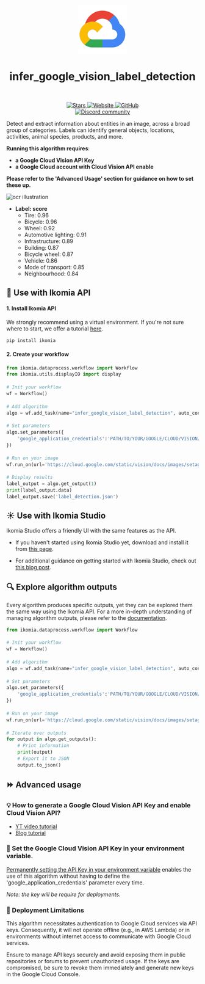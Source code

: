 
<div align="center">
  <img src="images/cloud.png" alt="Algorithm icon">
  <h1 align="center">infer_google_vision_label_detection</h1>
</div>
<br />
<p align="center">
    <a href="https://github.com/Ikomia-hub/infer_google_vision_label_detection">
        <img alt="Stars" src="https://img.shields.io/github/stars/Ikomia-hub/infer_google_vision_label_detection">
    </a>
    <a href="https://app.ikomia.ai/hub/">
        <img alt="Website" src="https://img.shields.io/website/http/app.ikomia.ai/en.svg?down_color=red&down_message=offline&up_message=online">
    </a>
    <a href="https://github.com/Ikomia-hub/infer_google_vision_label_detection/blob/main/LICENSE.md">
        <img alt="GitHub" src="https://img.shields.io/github/license/Ikomia-hub/infer_google_vision_label_detection.svg?color=blue">
    </a>    
    <br>
    <a href="https://discord.com/invite/82Tnw9UGGc">
        <img alt="Discord community" src="https://img.shields.io/badge/Discord-white?style=social&logo=discord">
    </a> 
</p>


Detect and extract information about entities in an image, across a broad group of categories. Labels can identify general objects, locations, activities, animal species, products, and more. 

**Running this algorithm requires**: 
- **a Google Cloud Vision API Key**
- **a Google Cloud account with Cloud Vision API enable**

**Please refer to the 'Advanced Usage' section for guidance on how to set these up.**


![ocr illustration](https://cloud.google.com/static/vision/docs/images/setagaya_small.jpeg)

- **Label: score** 
    -	Tire: 0.96 
    -	Bicycle: 0.96
    -	Wheel: 0.92
    -	Automotive lighting: 0.91
    -	Infrastructure: 0.89
    -	Building: 0.87
    -	Bicycle wheel: 0.87
    -	Vehicle: 0.86
    -	Mode of transport: 0.85
    -	Neighbourhood: 0.84



## :rocket: Use with Ikomia API

#### 1. Install Ikomia API

We strongly recommend using a virtual environment. If you're not sure where to start, we offer a tutorial [here](https://www.ikomia.ai/blog/a-step-by-step-guide-to-creating-virtual-environments-in-python).

```sh
pip install ikomia
```

#### 2. Create your workflow


```python
from ikomia.dataprocess.workflow import Workflow
from ikomia.utils.displayIO import display

# Init your workflow
wf = Workflow()

# Add algorithm
algo = wf.add_task(name="infer_google_vision_label_detection", auto_connect=True)

# Set parameters
algo.set_parameters({
    'google_application_credentials':'PATH/TO/YOUR/GOOGLE/CLOUD/VISION/API/KEY.json'
})

# Run on your image
wf.run_on(url='https://cloud.google.com/static/vision/docs/images/setagaya_small.jpeg')

# Display results
label_output = algo.get_output(1)
print(label_output.data)
label_output.save('label_detection.json')
```

## :sunny: Use with Ikomia Studio

Ikomia Studio offers a friendly UI with the same features as the API.

- If you haven't started using Ikomia Studio yet, download and install it from [this page](https://www.ikomia.ai/studio).

- For additional guidance on getting started with Ikomia Studio, check out [this blog post](https://www.ikomia.ai/blog/how-to-get-started-with-ikomia-studio).


## :mag: Explore algorithm outputs

Every algorithm produces specific outputs, yet they can be explored them the same way using the Ikomia API. For a more in-depth understanding of managing algorithm outputs, please refer to the [documentation](https://ikomia-dev.github.io/python-api-documentation/advanced_guide/IO_management.html).

```python
from ikomia.dataprocess.workflow import Workflow

# Init your workflow
wf = Workflow()

# Add algorithm
algo = wf.add_task(name="infer_google_vision_label_detection", auto_connect=True)

# Set parameters
algo.set_parameters({
    'google_application_credentials':'PATH/TO/YOUR/GOOGLE/CLOUD/VISION/API/KEY.json'
})

# Run on your image
wf.run_on(url='https://cloud.google.com/static/vision/docs/images/setagaya_small.jpeg')

# Iterate over outputs
for output in algo.get_outputs():
    # Print information
    print(output)
    # Export it to JSON
    output.to_json()
```

## :fast_forward: Advanced usage 

 ### :bulb: How to generate a Google Cloud Vision API Key and enable Cloud Vision API?
- [YT video tutorial](https://www.youtube.com/watch?v=kZ3OL3AN_IA&t=157s)
- [Blog tutorial](https://daminion.net/docs/how-to-get-google-cloud-vision-api-key/)


### :key: Set the Google Cloud Vision API Key in your environment variable. 
[Permanently setting the API Key in your environment variable](https://medium.com/@kapilgorve/set-environment-variable-in-windows-and-wsl-linux-in-terminal-c5e11138e807) enables the use of this algorithm without having to define the 'google_application_credentials' parameter every time.


*Note: the key will be require for deployments.*



###  :red_circle: Deployment Limitations
This algorithm necessitates authentication to Google Cloud services via API keys. Consequently, it will not operate offline (e.g., in AWS Lambda) or in environments without internet access to communicate with Google Cloud services.

Ensure to manage API keys securely and avoid exposing them in public repositories or forums to prevent unauthorized usage. If the keys are compromised, be sure to revoke them immediately and generate new keys in the Google Cloud Console.

